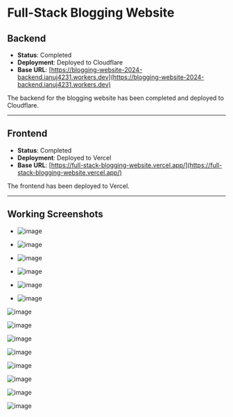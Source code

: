 # Full-Stack Blogging Website

## Backend
- **Status**: Completed
- **Deployment**: Deployed to Cloudflare
- **Base URL**: [https://blogging-website-2024-backend.ianuj4231.workers.dev](https://blogging-website-2024-backend.ianuj4231.workers.dev)

The backend for the blogging website has been completed and deployed to Cloudflare.

---

## Frontend
- **Status**: Completed
- **Deployment**: Deployed to Vercel
- **Base URL**: [https://full-stack-blogging-website.vercel.app/](https://full-stack-blogging-website.vercel.app/)


The frontend has been deployed to Vercel.

---

## Working Screenshots

- ![image](https://github.com/user-attachments/assets/1523b156-b807-44cc-919c-c40a0b55a537)

- ![image](https://github.com/user-attachments/assets/92ed0932-1e5a-4a1f-8db6-333383a39c25)

- ![image](https://github.com/user-attachments/assets/d04839b4-4991-479f-9167-3a9f6ce26e4a)

- ![image](https://github.com/user-attachments/assets/76446c36-55da-40a8-8aff-7f7886ccd1be)

- ![image](https://github.com/user-attachments/assets/d5dab71f-e9af-4b5e-ae6f-36174fc18f8f)

- ![image](https://github.com/user-attachments/assets/694819ca-576d-4cf1-84dc-44a579f89d78)

![image](https://github.com/user-attachments/assets/f9f12bc9-2a12-4742-bf32-eac51f9b58a1)
 
![image](https://github.com/user-attachments/assets/5a8e23b4-0ac5-4f19-9e56-7bf02164ff50)
 
![image](https://github.com/user-attachments/assets/051cdab9-006a-45ce-a79e-9af65ea09df0)

![image](https://github.com/user-attachments/assets/0d85c054-7773-48b4-bb80-ce296780ba21)

![image](https://github.com/user-attachments/assets/13b14bcb-0c24-434c-99e5-8afc6ced6807)

![image](https://github.com/user-attachments/assets/701ee11d-04d7-41a2-8de0-fa8395e5842c)

![image](https://github.com/user-attachments/assets/1d952f2b-a9cb-41a9-bdad-d54c095ed677)
 
![image](https://github.com/user-attachments/assets/089a3762-874b-4c7b-9ef9-835b48988d8b)
 
 
 


 
 
 
 


 

